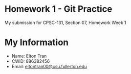 # Homework 1 - Git Practice

My submission for CPSC-131, Section 07, Homework Week 1

# My Information

* Name: Elton Tran
* CWID: 886382456
* Email: eltontran00@csu.fullerton.edu
